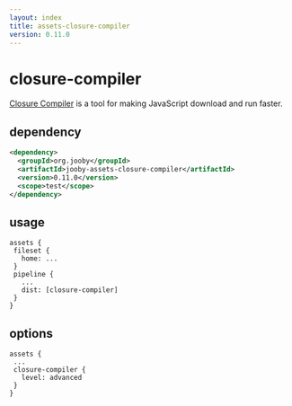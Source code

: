 ```yaml
---
layout: index
title: assets-closure-compiler
version: 0.11.0
---
```


# closure-compiler

<a href="https://developers.google.com/closure/compiler">Closure Compiler</a> is a tool for making JavaScript download and run faster.

## dependency

```xml
<dependency>
  <groupId>org.jooby</groupId>
  <artifactId>jooby-assets-closure-compiler</artifactId>
  <version>0.11.0</version>
  <scope>test</scope>
</dependency>
```

## usage

```
assets {
 fileset {
   home: ...
 }
 pipeline {
   ...
   dist: [closure-compiler]
 }
}
```

## options

```
assets {
 ...
 closure-compiler {
   level: advanced
 }
}
```
